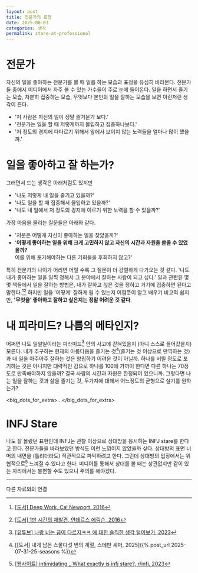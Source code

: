 ```yaml
---
layout: post
title: 전문가의 표정
date: 2025-08-03
categories: 생각
permalink: stare-at-professional
---
```


# 전문가

자신의 일을 좋아하는 전문가를 볼 때 일를 하는 모습과 표정을 유심히 바라본다. 전문가들 중에서 미디어에서 자주 볼 수 있는 가수들이 주로 눈에 들어온다. 일을 하면서 즐기는 모습, 차분히 집중하는 모습, 무엇보다 본인의 일을 잘하는 모습을 보면 이런저런 생각이 든다.

- '저 사람은 자신의 일이 정말 즐거운가 보다.'
- '전문가는 일을 할 때 저렇게까지 몰입하고 집중하나보다.'
- '저 정도의 경지에 다다르기 위해서 앞에서 보이지 않는 노력들을 얼마나 많이 했을까.'

# 일을 좋아하고 잘 하는가?

그러면서 드는 생각은 아래처럼도 있지만

- '나도 저렇게 내 일을 즐기고 있을까?'
- '나도 일을 할 때 집중해서 몰입하고 있을까?'
- '나도 내 일에서 저 정도의 경지에 이르기 위한 노력을 할 수 있을까?'

가장 마음을 울리는 질문들은 아래와 같다.

- '저분은 어떻게 자신이 좋아하는 일을 찾았을까?'
- '**어떻게 좋아하는 일을 위해 크게 고민하지 않고 자신의 시간과 자원을 쏟을 수 있었을까?**<br/>이를 위해 포기해야하는 다른 기회들을 후회하지 않고?'

특히 전문가의 나이가 어리면 어릴 수록 그 질문이 더 강렬하게 다가오는 것 같다. '나도 내가 좋아하는 일을 일찍 정해서 그 분야에서 잘하는 사람이 되고 싶다.' 일과 관련된 몇몇 책들에서 일을 잘하는 방법은, 내가 잘하고 싶은 것을 정하고 거기에 집중하면 된다고 말한다.[^1][^2] 하지만 일을 '어떻게' 잘하게 될 수 있는지 어렴풋이 알고 배우기 비교적 쉽지만, **'무엇을' 좋아하고 잘하고 싶은지는 정말 어려운 것 같다**.

# 내 피라미드? <subtitle>나름의 메타인지?</subtitle>

어쩌면 나도 일일일이라는 피라미드[^3] 안의 사고에 갇혀있을지 (아니 스스로 들어갔을지) 모른다. 내가 추구하는 현재의 아름다움을 즐기는 것[^4](즐기는 것 이상으로 만끽하는 것)과 내 일을 아주아주 잘하는 것은 양립하기 어려운 것이 아닐까. 하나를 버릴 정도로 포기하는 것은 아니지만 대략적인 감으로 하나를 100에 가까이 한다면 다른 하나는 70정도로 만족해야하지 않을까? 결국 사람의 시간과 자원은 한정되어 있으니까. <emphasis>그렇다면 나는 일을 잘하는 것과 삶을 즐기는 것, 두가지에 대해서 어느정도의 균형으로 살기를 원하는가?</emphasis>

<big_dots_for_extra>...</big_dots_for_extra>

# INFJ Stare

나도 잘 몰랐던 표현인데 INFJ는 관찰 이상으로 상대방을 응시하는 INFJ stare를 한다고 한다. 전문가들을 바라보았던 방식도 이런 느낌이지 않았을까 싶다. 상대방의 표면 너머의 내면을 (틀리더라도) 직관적으로 파악하려고 한다. 그런데 상대방의 입장에서는 위협적으로[^5] 느껴질 수 있다고 한다. 미디어를 통해서 상대를 볼 때는 상관없지만 같이 있는 자리에서는 불편할 수도 있으니 주의를 해야겠다.

---

다른 자료와의 연결

[^1]: [[도서] Deep Work, Cal Newport, 2016](https://product.kyobobook.co.kr/detail/S000003275587)
[^2]: [[도서] 1만 시간의 재발견, 안데르스 에릭슨, 2016](https://product.kyobobook.co.kr/detail/S000001892497)
[^3]: [[유튜브] 나랑 너는 급이 다르지ㅋㅋ 에 대한 솔직한 생각 털어보기, 2023](https://youtu.be/ayxKTS2pSe0?feature=shared&t=707)
[^4]: [[도서] 내게 남은 스물다섯 번의 계절, 스테판 셰퍼, 2025]({% post_url 2025-07-31-25-seasons %})
[^5]: [[웹사이트] intimidating _ What exactly is infj stare?, r/infj, 2023](https://www.reddit.com/r/infj/comments/151z68r/what_exactly_is_infj_stare/?show=original)
